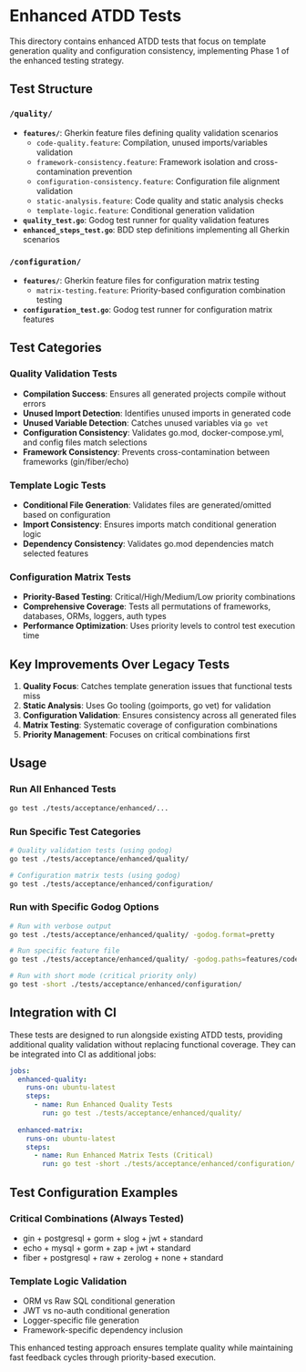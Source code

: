 # Enhanced ATDD Tests

This directory contains enhanced ATDD tests that focus on template generation quality and configuration consistency, implementing Phase 1 of the enhanced testing strategy.

## Test Structure

### `/quality/`
- **`features/`**: Gherkin feature files defining quality validation scenarios
  - `code-quality.feature`: Compilation, unused imports/variables validation
  - `framework-consistency.feature`: Framework isolation and cross-contamination prevention
  - `configuration-consistency.feature`: Configuration file alignment validation
  - `static-analysis.feature`: Code quality and static analysis checks
  - `template-logic.feature`: Conditional generation validation
- **`quality_test.go`**: Godog test runner for quality validation features
- **`enhanced_steps_test.go`**: BDD step definitions implementing all Gherkin scenarios

### `/configuration/`
- **`features/`**: Gherkin feature files for configuration matrix testing
  - `matrix-testing.feature`: Priority-based configuration combination testing
- **`configuration_test.go`**: Godog test runner for configuration matrix features

## Test Categories

### Quality Validation Tests
- **Compilation Success**: Ensures all generated projects compile without errors
- **Unused Import Detection**: Identifies unused imports in generated code
- **Unused Variable Detection**: Catches unused variables via `go vet`
- **Configuration Consistency**: Validates go.mod, docker-compose.yml, and config files match selections
- **Framework Consistency**: Prevents cross-contamination between frameworks (gin/fiber/echo)

### Template Logic Tests
- **Conditional File Generation**: Validates files are generated/omitted based on configuration
- **Import Consistency**: Ensures imports match conditional generation logic
- **Dependency Consistency**: Validates go.mod dependencies match selected features

### Configuration Matrix Tests
- **Priority-Based Testing**: Critical/High/Medium/Low priority combinations
- **Comprehensive Coverage**: Tests all permutations of frameworks, databases, ORMs, loggers, auth types
- **Performance Optimization**: Uses priority levels to control test execution time

## Key Improvements Over Legacy Tests

1. **Quality Focus**: Catches template generation issues that functional tests miss
2. **Static Analysis**: Uses Go tooling (goimports, go vet) for validation
3. **Configuration Validation**: Ensures consistency across all generated files
4. **Matrix Testing**: Systematic coverage of configuration combinations
5. **Priority Management**: Focuses on critical combinations first

## Usage

### Run All Enhanced Tests
```bash
go test ./tests/acceptance/enhanced/...
```

### Run Specific Test Categories
```bash
# Quality validation tests (using godog)
go test ./tests/acceptance/enhanced/quality/

# Configuration matrix tests (using godog)
go test ./tests/acceptance/enhanced/configuration/
```

### Run with Specific Godog Options
```bash
# Run with verbose output
go test ./tests/acceptance/enhanced/quality/ -godog.format=pretty

# Run specific feature file
go test ./tests/acceptance/enhanced/quality/ -godog.paths=features/code-quality.feature

# Run with short mode (critical priority only)
go test -short ./tests/acceptance/enhanced/configuration/
```

## Integration with CI

These tests are designed to run alongside existing ATDD tests, providing additional quality validation without replacing functional coverage. They can be integrated into CI as additional jobs:

```yaml
jobs:
  enhanced-quality:
    runs-on: ubuntu-latest
    steps:
      - name: Run Enhanced Quality Tests
        run: go test ./tests/acceptance/enhanced/quality/
        
  enhanced-matrix:
    runs-on: ubuntu-latest
    steps:
      - name: Run Enhanced Matrix Tests (Critical)
        run: go test -short ./tests/acceptance/enhanced/configuration/
```

## Test Configuration Examples

### Critical Combinations (Always Tested)
- gin + postgresql + gorm + slog + jwt + standard
- echo + mysql + gorm + zap + jwt + standard  
- fiber + postgresql + raw + zerolog + none + standard

### Template Logic Validation
- ORM vs Raw SQL conditional generation
- JWT vs no-auth conditional generation
- Logger-specific file generation
- Framework-specific dependency inclusion

This enhanced testing approach ensures template quality while maintaining fast feedback cycles through priority-based execution.